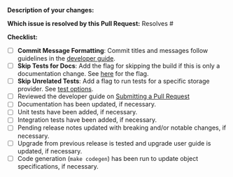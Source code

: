 <!-- Please take a look at our [Contributing](https://rook.io/docs/rook/latest/development-flow.html)
documentation before submitting a Pull Request!
Thank you for contributing to Rook! -->

**Description of your changes:**

**Which issue is resolved by this Pull Request:**
Resolves #

**Checklist:**

- [ ] **Commit Message Formatting**: Commit titles and messages follow guidelines in the [developer guide](https://rook.io/docs/rook/latest/development-flow.html#commit-structure).
- [ ] **Skip Tests for Docs**: Add the flag for skipping the build if this is only a documentation change. See [here](https://github.com/rook/cassandra/blob/master/INSTALL.md#skip-ci) for the flag.
- [ ] **Skip Unrelated Tests**: Add a flag to run tests for a specific storage provider. See [test options](https://github.com/rook/cassandra/blob/master/INSTALL.md#test-storage-provider).
- [ ] Reviewed the developer guide on [Submitting a Pull Request](https://rook.io/docs/rook/latest/development-flow.html#submitting-a-pull-request)
- [ ] Documentation has been updated, if necessary.
- [ ] Unit tests have been added, if necessary.
- [ ] Integration tests have been added, if necessary.
- [ ] Pending release notes updated with breaking and/or notable changes, if necessary.
- [ ] Upgrade from previous release is tested and upgrade user guide is updated, if necessary.
- [ ] Code generation (`make codegen`) has been run to update object specifications, if necessary.
